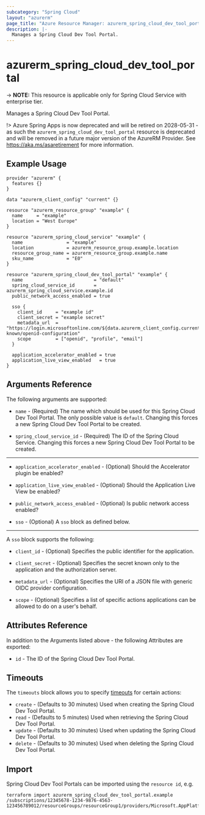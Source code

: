 ```yaml
---
subcategory: "Spring Cloud"
layout: "azurerm"
page_title: "Azure Resource Manager: azurerm_spring_cloud_dev_tool_portal"
description: |-
  Manages a Spring Cloud Dev Tool Portal.
---
```


# azurerm_spring_cloud_dev_tool_portal

-> **NOTE:** This resource is applicable only for Spring Cloud Service with enterprise tier.

Manages a Spring Cloud Dev Tool Portal.

!> Azure Spring Apps is now deprecated and will be retired on 2028-05-31 - as such the `azurerm_spring_cloud_dev_tool_portal` resource is deprecated and will be removed in a future major version of the AzureRM Provider. See https://aka.ms/asaretirement for more information.

## Example Usage

```hcl
provider "azurerm" {
  features {}
}

data "azurerm_client_config" "current" {}

resource "azurerm_resource_group" "example" {
  name     = "example"
  location = "West Europe"
}

resource "azurerm_spring_cloud_service" "example" {
  name                = "example"
  location            = azurerm_resource_group.example.location
  resource_group_name = azurerm_resource_group.example.name
  sku_name            = "E0"
}

resource "azurerm_spring_cloud_dev_tool_portal" "example" {
  name                          = "default"
  spring_cloud_service_id       = azurerm_spring_cloud_service.example.id
  public_network_access_enabled = true

  sso {
    client_id     = "example id"
    client_secret = "example secret"
    metadata_url  = "https://login.microsoftonline.com/${data.azurerm_client_config.current.tenant_id}/v2.0/.well-known/openid-configuration"
    scope         = ["openid", "profile", "email"]
  }

  application_accelerator_enabled = true
  application_live_view_enabled   = true
}
```

## Arguments Reference

The following arguments are supported:

* `name` - (Required) The name which should be used for this Spring Cloud Dev Tool Portal. The only possible value is `default`. Changing this forces a new Spring Cloud Dev Tool Portal to be created.

* `spring_cloud_service_id` - (Required) The ID of the Spring Cloud Service. Changing this forces a new Spring Cloud Dev Tool Portal to be created.

---

* `application_accelerator_enabled` - (Optional) Should the Accelerator plugin be enabled?

* `application_live_view_enabled` - (Optional) Should the Application Live View be enabled?

* `public_network_access_enabled` - (Optional) Is public network access enabled?

* `sso` - (Optional) A `sso` block as defined below.

---

A `sso` block supports the following:

* `client_id` - (Optional) Specifies the public identifier for the application.

* `client_secret` - (Optional) Specifies the secret known only to the application and the authorization server.

* `metadata_url` - (Optional) Specifies the URI of a JSON file with generic OIDC provider configuration.

* `scope` - (Optional) Specifies a list of specific actions applications can be allowed to do on a user's behalf.

## Attributes Reference

In addition to the Arguments listed above - the following Attributes are exported: 

* `id` - The ID of the Spring Cloud Dev Tool Portal.

## Timeouts

The `timeouts` block allows you to specify [timeouts](https://www.terraform.io/language/resources/syntax#operation-timeouts) for certain actions:

* `create` - (Defaults to 30 minutes) Used when creating the Spring Cloud Dev Tool Portal.
* `read` - (Defaults to 5 minutes) Used when retrieving the Spring Cloud Dev Tool Portal.
* `update` - (Defaults to 30 minutes) Used when updating the Spring Cloud Dev Tool Portal.
* `delete` - (Defaults to 30 minutes) Used when deleting the Spring Cloud Dev Tool Portal.

## Import

Spring Cloud Dev Tool Portals can be imported using the `resource id`, e.g.

```shell
terraform import azurerm_spring_cloud_dev_tool_portal.example /subscriptions/12345678-1234-9876-4563-123456789012/resourceGroups/resourceGroup1/providers/Microsoft.AppPlatform/Spring/service1/DevToolPortals/default
```
